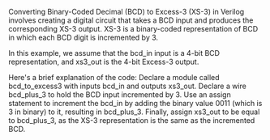 Converting Binary-Coded Decimal (BCD) to Excess-3 (XS-3) in Verilog involves creating a digital circuit that takes a BCD input and produces the corresponding XS-3 output. XS-3 is a binary-coded representation of BCD in which each BCD digit is incremented by 3.
<br>

In this example, we assume that the bcd_in input is a 4-bit BCD representation, and xs3_out is the 4-bit Excess-3 output.

Here's a brief explanation of the code:
Declare a module called bcd_to_excess3 with inputs bcd_in and outputs xs3_out.
Declare a wire bcd_plus_3 to hold the BCD input incremented by 3.
Use an assign statement to increment the bcd_in by adding the binary value 0011 (which is 3 in binary) to it, resulting in bcd_plus_3.
Finally, assign xs3_out to be equal to bcd_plus_3, as the XS-3 representation is the same as the incremented BCD.
